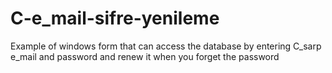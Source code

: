 # C-e_mail-sifre-yenileme
Example of windows form that can access the database by entering C_sarp e_mail and password and renew it when you forget the password
